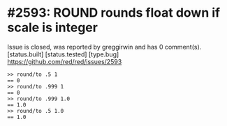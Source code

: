 
#2593: ROUND rounds float down if scale is integer
================================================================================
Issue is closed, was reported by greggirwin and has 0 comment(s).
[status.built] [status.tested] [type.bug]
<https://github.com/red/red/issues/2593>

```
>> round/to .5 1
== 0
>> round/to .999 1
== 0
>> round/to .999 1.0
== 1.0
>> round/to .5 1.0
== 1.0
```


